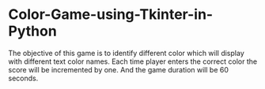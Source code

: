 # Color-Game-using-Tkinter-in-Python
The objective of this game is to identify different color which will display with different text color names. Each time player enters the correct color the score will be incremented by one. And the game duration will be 60 seconds.

